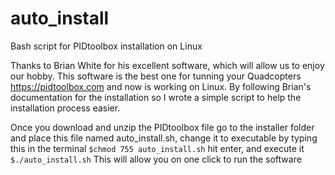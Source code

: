 # auto_install
Bash script for PIDtoolbox installation on Linux

Thanks to Brian White for his excellent software, which will allow us to enjoy our hobby. This software is the best one for tunning your Quadcopters https://pidtoolbox.com and now is working on Linux. By following Brian's documentation for the installation so I wrote a simple script to help the installation process easier. 

Once you download and unzip the PIDtoolbox file go to the installer folder and place this file named auto_install.sh, change it to executable by typing this in the terminal `$chmod 755 auto_install.sh` hit enter, and execute it `$./auto_install.sh` This will allow you on one click to run the software 
